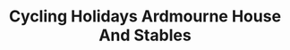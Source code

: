 ---
title: "Cycling Holidays Ardmourne House And Stables"
address: "Cycling Holidays Ardmourne House And Stables, 36 Corgary Road, Castlederg, Tyrone, BT81 7YE"
tel: "+44 (0)28 8167 0291"
county: "Tyrone"
category: "Cycling"
type: "Content"
lat: "54.686519622802734"
lng: "-7.714797019958496"
---
